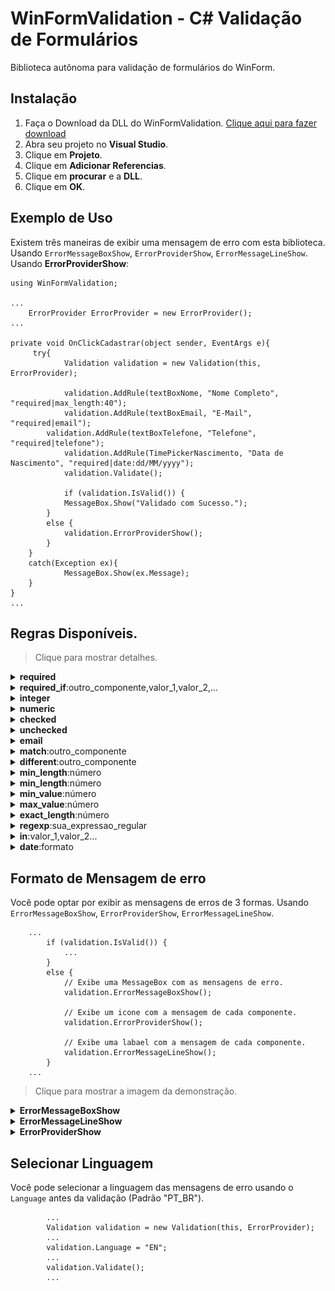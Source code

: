 WinFormValidation - C# Validação de Formulários
========================
Biblioteca autônoma para validação de formulários do WinForm.

## Instalação

 1. Faça o Download da DLL do WinFormValidation. [Clique aqui para fazer download](https://raw.githubusercontent.com/igorscheffer/WinFormValidation/master/WinFormValidation/bin/Release/WinFormValidation.dll)
 2. Abra seu projeto no **Visual Studio**.
 3. Clique em **Projeto**.
 4. Clique em **Adicionar Referencias**.
 5. Clique em **procurar** e a **DLL**.
 6. Clique em **OK**.

## Exemplo de Uso
Existem três maneiras de exibir uma mensagem de erro com esta biblioteca. Usando `ErrorMessageBoxShow`, `ErrorProviderShow`, `ErrorMessageLineShow`.
Usando **ErrorProviderShow**:
```
using WinFormValidation;

...
	ErrorProvider ErrorProvider = new ErrorProvider();
...

private void OnClickCadastrar(object sender, EventArgs e){
 	 try{
      		Validation validation = new Validation(this, ErrorProvider);

      		validation.AddRule(textBoxNome, "Nome Completo", "required|max_length:40");
      		validation.AddRule(textBoxEmail, "E-Mail", "required|email");
		validation.AddRule(textBoxTelefone, "Telefone", "required|telefone");
      		validation.AddRule(TimePickerNascimento, "Data de Nascimento", "required|date:dd/MM/yyyy");
      		validation.Validate();

      		if (validation.IsValid()) {
			MessageBox.Show("Validado com Sucesso.");
  		}
		else {
			validation.ErrorProviderShow();
		}
	}
  	catch(Exception ex){
    		MessageBox.Show(ex.Message);
  	}
}
...
```
## Regras Disponíveis.

> Clique para mostrar detalhes.

<details><summary><strong>required</strong></summary>
O componente sob está regra, deve estar presente e não 'vazio'.
</details>

<details><summary><strong>required_if</strong>:outro_componente,valor_1,valor_2,...</summary>
O componente sob esta regra, deve estar presente e não estar vazio se o campo outro componente for igual a qualquer valor.
Por exemplo `required_if:outro_component,1,sim,ativo` será necessário se o valor de `outro_campo` for `1`, `'1'`, `'sim'`, ou `'ativo'`.
</details>

<details><summary><strong>integer</strong></summary>
O componente sob esta regra, deve ser inteiro.
</details>

<details><summary><strong>numeric</strong></summary>
O componente sob esta regra, deve ser numérico.
</details>

<details><summary><strong>checked</strong></summary>
O componente sob esta regra, deve estar selecionado.
</details>

<details><summary><strong>unchecked</strong></summary>
O componente sob esta regra, não deve estar selecionado selecionado.
</details>

<details><summary><strong>email</strong></summary>
O componente sob esta regra, deve ter um endereço de e-mail valido.
</details>

<details><summary><strong>match</strong>:outro_componente</summary>
O componente sob esta regra, deve estar presente e ter o valor igual ao outro campo selecionado.
</details>

<details><summary><strong>different</strong>:outro_componente</summary>
O componente sob esta regra, deve estar presente e não ter o valor igual ao outro campo selecionado.
</details>

<details><summary><strong>min_length</strong>:número</summary>
O componente sob esta regra, deve ter um tamanho maior ou igual ao número fornecido.
</details>

<details><summary><strong>min_length</strong>:número</summary>
O componente sob esta regra, deve ter um tamanho menor ou igual ao número fornecido.
</details>

<details><summary><strong>min_value</strong>:número</summary>
O componente sob esta regra, deve ter um valor maior ou igual ao número fornecido.
</details>

<details><summary><strong>max_value</strong>:número</summary>
O componente sob esta regra, deve ter um valor menor ou igual ao número fornecido.
</details>

<details><summary><strong>exact_length</strong>:número</summary>
O componente sob esta regra, deve ter um tamanho igual ao número fornecido.
</details>

<details><summary><strong>regexp</strong>:sua_expressao_regular</summary>
O campo sob esta regra, deve corresponder a expressão regular especificada.
</details>

<details><summary><strong>in</strong>:valor_1,valor_2...</summary>
O campo sob esta regra, deve ser igual a um dos valores fornecidos.
</details>

<details><summary><strong>date</strong>:formato</summary>
O campo sob esta regra, deve ser um formato de data válido.
</details>

## Formato de Mensagem de erro
Você pode optar por exibir as mensagens de erros de 3 formas. Usando `ErrorMessageBoxShow`, `ErrorProviderShow`, `ErrorMessageLineShow`.
```
	...
		if (validation.IsValid()) {
			...
  		}
		else {
			// Exibe uma MessageBox com as mensagens de erro.
			validation.ErrorMessageBoxShow();
			
			// Exibe um icone com a mensagem de cada componente.
			validation.ErrorProviderShow();

			// Exibe uma labael com a mensagem de cada componente.
			validation.ErrorMessageLineShow();
		}
	...
```

> Clique para mostrar a imagem da demonstração.

<details><summary><strong>ErrorMessageBoxShow</strong></summary>

[![ErrorMessageBoxShow](https://github.com/igorscheffer/WinFormValidation/blob/master/Exemple/ErrorMessageBoxShow.PNG?raw=true "ErrorMessageBoxShow")](https://github.com/igorscheffer/WinFormValidation/blob/master/Exemple/ErrorMessageBoxShow.PNG?raw=true "ErrorMessageBoxShow")

</details>

<details><summary><strong>ErrorMessageLineShow</strong></summary>
	
[![ErrorMessageLineShow](https://github.com/igorscheffer/WinFormValidation/blob/master/Exemple/ErrorMessageLineShow.PNG?raw=true "ErrorMessageLineShow")](https://github.com/igorscheffer/WinFormValidation/blob/master/Exemple/ErrorMessageLineShow.PNG?raw=true "ErrorMessageLineShow")

</details>

<details><summary><strong>ErrorProviderShow</strong></summary>
	
[![ErrorProviderShow](https://github.com/igorscheffer/WinFormValidation/blob/master/Exemple/ErrorProviderShow.png?raw=true "ErrorProviderShow")](https://github.com/igorscheffer/WinFormValidation/blob/master/Exemple/ErrorProviderShow.png?raw=true "ErrorProviderShow")

</details>

## Selecionar Linguagem
Você pode selecionar a linguagem das mensagens de erro usando o `Language` antes da validação (Padrão "PT_BR").
```
		...
		Validation validation = new Validation(this, ErrorProvider);
		...
  		validation.Language = "EN";
  		...
  		validation.Validate();
		...
```
